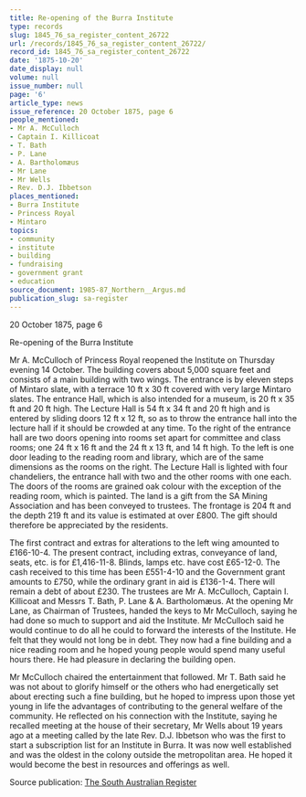 ```yaml
---
title: Re-opening of the Burra Institute
type: records
slug: 1845_76_sa_register_content_26722
url: /records/1845_76_sa_register_content_26722/
record_id: 1845_76_sa_register_content_26722
date: '1875-10-20'
date_display: null
volume: null
issue_number: null
page: '6'
article_type: news
issue_reference: 20 October 1875, page 6
people_mentioned:
- Mr A. McCulloch
- Captain I. Killicoat
- T. Bath
- P. Lane
- A. Bartholomæus
- Mr Lane
- Mr Wells
- Rev. D.J. Ibbetson
places_mentioned:
- Burra Institute
- Princess Royal
- Mintaro
topics:
- community
- institute
- building
- fundraising
- government grant
- education
source_document: 1985-87_Northern__Argus.md
publication_slug: sa-register
---
```


20 October 1875, page 6

Re-opening of the Burra Institute

Mr A. McCulloch of Princess Royal reopened the Institute on Thursday evening 14 October.  The building covers about 5,000 square feet and consists of a main building with two wings.  The entrance is by eleven steps of Mintaro slate, with a terrace 10 ft x 30 ft covered with very large Mintaro slates.  The entrance Hall, which is also intended for a museum, is 20 ft x 35 ft and 20 ft high.  The Lecture Hall is 54 ft x 34 ft and 20 ft high and is entered by sliding doors 12 ft x 12 ft, so as to throw the entrance hall into the lecture hall if it should be crowded at any time.  To the right of the entrance hall are two doors opening into rooms set apart for committee and class rooms; one 24 ft x 16 ft and the 24 ft x 13 ft, and 14 ft high.  To the left is one door leading to the reading room and library, which are of the same dimensions as the rooms on the right.  The Lecture Hall is lighted with four chandeliers, the entrance hall with two and the other rooms with one each.  The doors of the rooms are grained oak colour with the exception of the reading room, which is painted.  The land is a gift from the SA Mining Association and has been conveyed to trustees.  The frontage is 204 ft and the depth 219 ft and its value is estimated at over £800.  The gift should therefore be appreciated by the residents.

The first contract and extras for alterations to the left wing amounted to £166-10-4.  The present contract, including extras, conveyance of land, seats, etc. is for £1,416-11-8.  Blinds, lamps etc. have cost £65-12-0.  The cash received to this time has been £551-4-10 and the Government grant amounts to £750, while the ordinary grant in aid is £136-1-4.  There will remain a debt of about £230.  The trustees are Mr A. McCulloch, Captain I. Killicoat and Messrs T. Bath, P. Lane & A. Bartholomæus.  At the opening Mr Lane, as Chairman of Trustees, handed the keys to Mr McCulloch, saying he had done so much to support and aid the Institute.  Mr McCulloch said he would continue to do all he could to forward the interests of the Institute.  He felt that they would not long be in debt.  They now had a fine building and a nice reading room and he hoped young people would spend many useful hours there.  He had pleasure in declaring the building open.

Mr McCulloch chaired the entertainment that followed.  Mr T. Bath said he was not about to glorify himself or the others who had energetically set about erecting such a fine building, but he hoped to impress upon those yet young in life the advantages of contributing to the general welfare of the community.  He reflected on his connection with the Institute, saying he recalled meeting at the house of their secretary, Mr Wells about 19 years ago at a meeting called by the late Rev. D.J. Ibbetson who was the first to start a subscription list for an Institute in Burra.  It was now well established and was the oldest in the colony outside the metropolitan area.  He hoped it would become the best in resources and offerings as well.

Source publication: [The South Australian Register](/publications/sa-register/)
